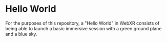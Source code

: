 # Hello World

For the purposes of this repository, a "Hello World" in WebXR consists of being able to launch a basic immersive session with a green ground plane and a blue sky.
